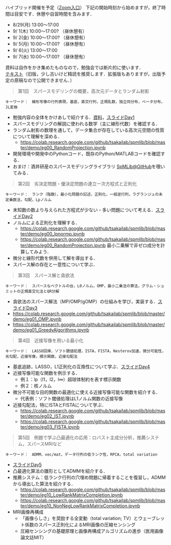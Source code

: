 ハイブリッド開催を予定（[Zoom入口](https://nagasaki-u-ac-jp.zoom.us/j/81437775298?pwd=S2ZZajZTbU1YQ0UxRkJOMDFuYmViZz09)）
下記の開始時刻から始めますが，終了時間は目安です．休憩や自習時間を含みます．
- 8/29(月) 13:00～17:00
- 9/ 1(木) 10:00～17:00? （昼休憩有）
- 9/ 2(金) 10:00～17:00? （昼休憩有）
- 9/ 5(月) 10:00～17:00? （昼休憩有）
- 9/ 6(火) 13:00～17:00
- 9/ 7(水) 10:00～17:00? （昼休憩有）

資料は自作をかき集めたものなので，勉強会では断片的に使います．<br>
[テキスト](https://drive.google.com/file/d/0Bx4bEpaTSFcgWkRJWnl2WVNheVU/view?usp=sharing&resourcekey=0-89POP-sIkKF7jzcOLz_UFg)（旧版，少し古いけど精読を推奨します．拡張版もありますが，出版予定の原稿なので公開できません．）


> 第1回　スパースモデリングの概要，高次元データとランダム射影

    キーワード：　線形写像の行列表現，基底，直交行列，正規乱数，独立同分布，ベータ分布，JL変換
- 勉強内容の全体をかけあしで紹介する．[資料](https://drive.google.com/file/d/0Bx4bEpaTSFcgeU5LNW1rMUZMMDA/view?usp=sharing&resourcekey=0-a-_TGWdkKzlXntuFMSXnMw)，[スライドDay1](slides/Day01.pdf)
- スパースモデリングの解説に使われる数学（主に線形代数）を確認する．
- ランダム射影の数理を通して，データ集合が存在している高次元空間の性質について理解を深める．
  - https://colab.research.google.com/github/tsakailab/spmlib/blob/master/demo/eg00_RandomProjection.ipynb
- 開発環境や開発中のPythonコード，既存のPython/MATLABコードを確認する．
- おまけ：酒井研産のスパースモデリングライブラリ [SpMLib@GitHub](https://github.com/tsakailab/spmlib)を覗いてみる．


> 第2回　劣決定問題・優決定問題の連立一次方程式と正則化

    キーワード：　ランク（階数），最小化問題の記述，正則化，一般逆行列，ラグランジュの未定乗数法，勾配，Lpノルム
- 未知数の数より与えられた方程式が少ない・多い問題について考える．[スライドDay2](slides/Day02.pdf)
- ノルムによる正則化を理解する．
  - https://colab.research.google.com/github/tsakailab/spmlib/blob/master/demo/eg00_lpnormp.ipynb
  - https://colab.research.google.com/github/tsakailab/spmlib/blob/master/demo/eg00_RandomProjection.ipynb 最小二乗解で非ゼロ成分を計算してみよう．
- 微分と線形代数を併用して解を導出する．
- スパース解の存在と一意性について学ぶ．


> 第3回　スパース解と貪欲法

    キーワード：　スパースなベクトルの台，L0ノルム，OMP，最小二乗法の算法，グラム・シュミットの正規直交化法とQR分解
- 貪欲法のスパース解法（MP/OMP/gOMP）の仕組みを学び，実装する．[スライドDay3](slides/Day03.pdf)
- https://colab.research.google.com/github/tsakailab/spmlib/blob/master/demo/eg01_OMP.ipynb
- https://colab.research.google.com/github/tsakailab/spmlib/blob/master/demo/eg01_GreedyAlgorithms.ipynb


> 第4回　近接写像を用いる最小化

    キーワード：　LASSO回帰，ソフト閾値処理，ISTA，FISTA，Nesterov加速，微分可能性，劣勾配，近接写像，標示関数，近接勾配法
- 基底追跡，LASSO，L1正則化の互換性について学ぶ．[スライドDay4](slides/Day04.pdf)
- 近接写像可能な関数を例示する．
  - 例１：lp（l1，l2，l∞）超球体制約を表す標示関数
  - 例２：核ノルム
- 微分不可能な目的関数の最適化に使える近接写像可能な関数を紹介する．
  - 代表例：ソフト閾値処理はL1ノルム関数の近接写像
- 近接勾配法，特にISTAとFISTAについて学ぶ．
  - https://colab.research.google.com/github/tsakailab/spmlib/blob/master/demo/eg02_IST.ipynb
  - https://colab.research.google.com/github/tsakailab/spmlib/blob/master/demo/eg03_FISTA.ipynb


> 第5回　例題で学ぶ凸最適化の応用：ロバスト主成分分析，推薦システム，スパースMRIなど

    キーワード：　ADMM，vec/mat，データ行列の低ランク性，RPCA，total variation
- [スライドDay5](slides/Day05.pdf)
- 凸最適化算法の雛形としてADMMを紹介する．
- 推薦システム：低ランク行列の穴埋め問題に帰着することを復習し，ADMMから導出した算法を紹介する．
  - https://colab.research.google.com/github/tsakailab/spmlib/blob/master/demo/eg10_LowRankMatrixCompletion.ipynb
  - https://colab.research.google.com/github/tsakailab/spmlib/blob/master/demo/eg10_NonNegLowRankMatrixCompletion.ipynb
- MRI画像再構成
  - 「画像らしさ」を奨励する全変動（total variation; TV）とウェーブレット係数のスパース正則化によるMRI画像の圧縮センシング
  - 圧縮センシングの基礎原理と画像再構成アルゴリズムの進歩（医用画像論文誌MIT）
